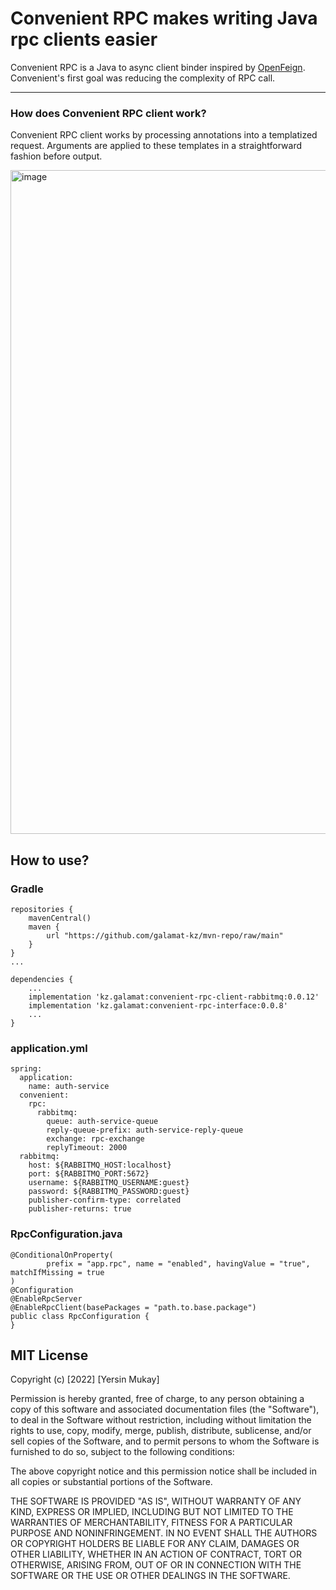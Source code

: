 # Convenient RPC makes writing Java rpc clients easier

Convenient RPC is a Java to async client binder inspired by [OpenFeign](https://github.com/OpenFeign/feign). Convenient's first goal was reducing the complexity of RPC call.

---
### How does Convenient RPC client work?

Convenient RPC client works by processing annotations into a templatized request. Arguments are applied to these templates in a straightforward fashion before output.  

<img width="1062" alt="image" src="https://user-images.githubusercontent.com/5346020/196175336-a5adb957-99a6-4d1a-85b6-9a24017f396a.png">


## How to use?
### Gradle
```
repositories {
    mavenCentral()
    maven {
        url "https://github.com/galamat-kz/mvn-repo/raw/main"
    }
}
...

dependencies {
    ...
    implementation 'kz.galamat:convenient-rpc-client-rabbitmq:0.0.12'
    implementation 'kz.galamat:convenient-rpc-interface:0.0.8'
    ...
}
```
### application.yml
```
spring:
  application:
    name: auth-service
  convenient:
    rpc:
      rabbitmq:
        queue: auth-service-queue
        reply-queue-prefix: auth-service-reply-queue
        exchange: rpc-exchange
        replyTimeout: 2000
  rabbitmq:
    host: ${RABBITMQ_HOST:localhost}
    port: ${RABBITMQ_PORT:5672}
    username: ${RABBITMQ_USERNAME:guest}
    password: ${RABBITMQ_PASSWORD:guest}
    publisher-confirm-type: correlated
    publisher-returns: true

```
### RpcConfiguration.java
```
@ConditionalOnProperty(
        prefix = "app.rpc", name = "enabled", havingValue = "true", matchIfMissing = true
)
@Configuration
@EnableRpcServer
@EnableRpcClient(basePackages = "path.to.base.package")
public class RpcConfiguration {
}

```


## MIT License

Copyright (c) [2022] [Yersin Mukay]

Permission is hereby granted, free of charge, to any person obtaining a copy
of this software and associated documentation files (the "Software"), to deal
in the Software without restriction, including without limitation the rights
to use, copy, modify, merge, publish, distribute, sublicense, and/or sell
copies of the Software, and to permit persons to whom the Software is
furnished to do so, subject to the following conditions:

The above copyright notice and this permission notice shall be included in all
copies or substantial portions of the Software.

THE SOFTWARE IS PROVIDED "AS IS", WITHOUT WARRANTY OF ANY KIND, EXPRESS OR
IMPLIED, INCLUDING BUT NOT LIMITED TO THE WARRANTIES OF MERCHANTABILITY,
FITNESS FOR A PARTICULAR PURPOSE AND NONINFRINGEMENT. IN NO EVENT SHALL THE
AUTHORS OR COPYRIGHT HOLDERS BE LIABLE FOR ANY CLAIM, DAMAGES OR OTHER
LIABILITY, WHETHER IN AN ACTION OF CONTRACT, TORT OR OTHERWISE, ARISING FROM,
OUT OF OR IN CONNECTION WITH THE SOFTWARE OR THE USE OR OTHER DEALINGS IN THE
SOFTWARE.
